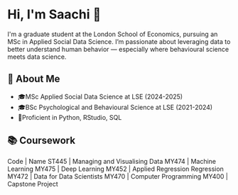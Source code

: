 # Hi, I'm Saachi 👋

I'm a graduate student at the London School of Economics, pursuing an MSc in Applied Social Data Science. I’m passionate about leveraging data to better understand human behavior — especially where behavioural science meets data science.


## 🚀 About Me

- 🎓MSc Applied Social Data Science at LSE (2024-2025)
- 🎓BSc Psychological and Behavioural Science at LSE (2021-2024)
- 👾Proficient in Python, RStudio, SQL

## 📚 Coursework

Code | Name
ST445 | Managing and Visualising Data
MY474 | Machine Learning
MY475 | Deep Learning
MY452 | Applied Regression Regression
MY472 | Data for Data Scientists
MY470 | Computer Programming
MY400 | Capstone Project






